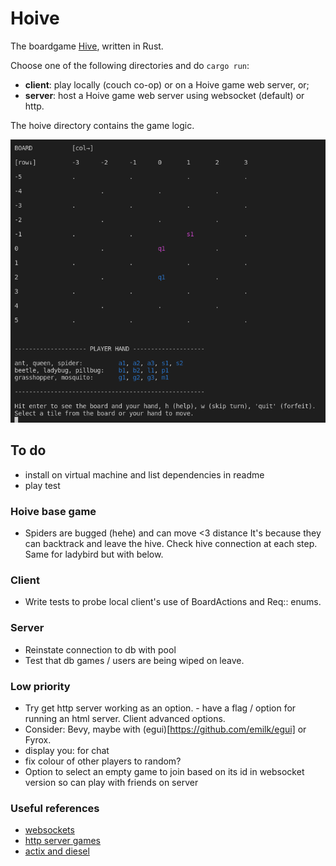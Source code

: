 # Hoive
The boardgame [Hive](https://en.wikipedia.org/wiki/Hive_(game)), written in Rust.

Choose one of the following directories and do `cargo run`:
- **client**: play locally (couch co-op) or on a Hoive game web server, or;
- **server**: host a Hoive game web server using websocket (default) or http.

The hoive directory contains the game logic.

![snapshot of the app](/misc/gameplay.png "snapshot of the app")

## To do

- install on virtual machine and list dependencies in readme
- play test

### Hoive base game
- Spiders are bugged (hehe) and can move <3 distance It's because they can backtrack and leave the hive. Check hive connection at each step. Same for ladybird but with below.

### Client
- Write tests to probe local client's use of BoardActions and Req:: enums.

### Server

- Reinstate connection to db with pool
- Test that db games / users are being wiped on leave.


### Low priority

- Try get http server working as an option. - have a flag / option for running an html server. Client advanced options.
- Consider: Bevy, maybe with (egui)[https://github.com/emilk/egui] or Fyrox.
- display you: for chat
- fix colour of other players to random?
- Option to select an empty game to join based on its id in websocket version so can play with friends on server


### Useful references
- [websockets](https://github.com/actix/examples/tree/99d0afde28d14a0b641ac52de821d79fa244d50a/websockets/echo)
- [http server games](https://github.com/vascokk/fullstack-rust/tree/main/server/src)
- [actix and diesel](https://fdeantoni.medium.com/rust-actix-diesel-sqlite-d67a1c3ef0e)


<!-- 
Things I wrote that no longer seem to apply:

- beetle rendering on stringboard is weird
- does pillbug sumoing need a bee check for either party? - I don't think this can ever happen given the other constraints
- Figure out how to turn (features on in submodules)[https://doc.rust-lang.org/cargo/reference/features.html] 

### "House rules"
Then it might be "fun" to add new animals in a non-standard version of the game e.g.:

* a centipede that can remove any adjacent (non-flying) animal permanently from that game (but then also dies), maybe also has limited moveset - moves like ladybird but with only 2 moves. Mosquitos copying centipede must die if used like centipede.
* a housefly that can move anywhere (including into small gaps an ant can't reach) for one turn (and then must fly back - if it can't return to its original spot, it dies for that game or is returned to player hand). Maybe it doesn't need to die or return, maybe it can fly freely but never land adjacent to bees or maybe even spiders so that you need to defend bee / other peices with spider. Maybe both are cool, I dunno.
* maybe other people have made custom hive peices that we can implement, search later.
 -->
